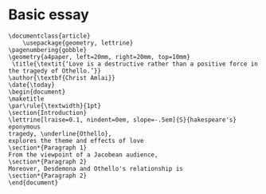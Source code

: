 # Basic essay

	\documentclass{article}
	    \usepackage{geometry, lettrine}
	\pagenumbering{gobble}
	\geometry{a4paper, left=20mm, right=20mm, top=10mm}
	 \title{\textit{‘Love is a destructive rather than a positive force in the tragedy of Othello.’}}
	\author{\textbf{Christ Amlai}}
	\date{\today}
	\begin{document}
	\maketitle
	\par\rule{\textwidth}{1pt}
	\section{Introduction}
	\lettrine[lraise=0.1, nindent=0em, slope=-.5em]{S}{hakespeare's} eponymous
	tragedy, \underline{Othello},
	explores the theme and effects of love
	\section*{Paragraph 1}
	From the viewpoint of a Jacobean audience, 
	\section*{Paragraph 2}
	Moreover, Desdemona and Othello's relationship is
	\section*{Paragraph 2}
	\end{document}
